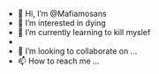 - 👋 Hi, I’m @Mafiamosans
- 👀 I’m interested in dying
- 🌱 I’m currently learning to kill myslef
- 
- 💞️ I’m looking to collaborate on ...
- 📫 How to reach me ...

<!---
Mafiamosans/Mafiamosans is a ✨ special ✨ repository because its `README.md` (this file) appears on your GitHub profile.
You can click the Preview link to take a look at your changes.
--->
